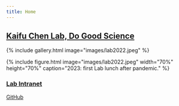```yaml
---
title: Home
---
```

## [Kaifu Chen Lab, Do Good Science](https://kaifuchenlab.github.io)

 

{%
  include gallery.html
  image="images/lab2022.jpeg"
%}

{%
  include figure.html
  image="images/lab2022.jpeg"
  width="70%"
  height="70%"
  caption="2023: first Lab lunch after pandemic."
%}

### [Lab Intranet](https://sites.google.com/site/superchenlab/)

[GitHub](https://github.com/kaifuchenlab/kaifuchenlab.github.io)
